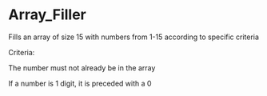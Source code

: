 # Array_Filler
Fills an array of size 15 with numbers from 1-15 according to specific criteria

Criteria:

The number must not already be in the array

If a number is 1 digit, it is preceded with a 0
